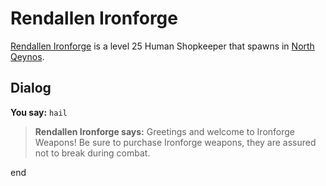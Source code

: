 # Rendallen Ironforge



[Rendallen Ironforge](/npc/2071) is a level 25 Human Shopkeeper that spawns in [North Qeynos](/zone/2).



## Dialog

**You say:** `hail`



>**Rendallen Ironforge says:** Greetings and welcome to Ironforge Weapons! Be sure to purchase Ironforge weapons, they are assured not to break during combat.

end
